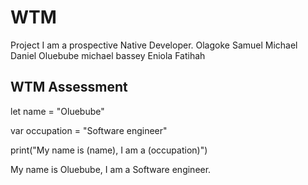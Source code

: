 # WTM
Project
I am a prospective Native Developer.
Olagoke
Samuel
Michael
Daniel
Oluebube
michael bassey
Eniola
Fatihah


## WTM Assessment

let name = "Oluebube"

var occupation = "Software engineer"

print("My name is \(name), I am a \(occupation)")

My name is Oluebube, I am a Software engineer.
